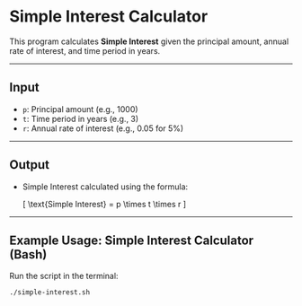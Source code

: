 # Simple Interest Calculator

This program calculates **Simple Interest** given the principal amount, annual rate of interest, and time period in years.

---

## Input

- `p`: Principal amount (e.g., 1000)
- `t`: Time period in years (e.g., 3)
- `r`: Annual rate of interest (e.g., 0.05 for 5%)

---

## Output

- Simple Interest calculated using the formula:

  \[
  \text{Simple Interest} = p \times t \times r
  \]

---

## Example Usage: Simple Interest Calculator (Bash)

Run the script in the terminal:

```bash
./simple-interest.sh

